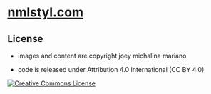 # [nmlstyl.com](http://www.nmlstyl.com)

## License

* images and content are copyright joey michalina mariano

* code is released under Attribution 4.0 International (CC BY 4.0)

<a rel="license" href="http://creativecommons.org/licenses/by/4.0/"><img alt="Creative Commons License" style="border-width:0" src="https://i.creativecommons.org/l/by/4.0/88x31.png" /></a>
